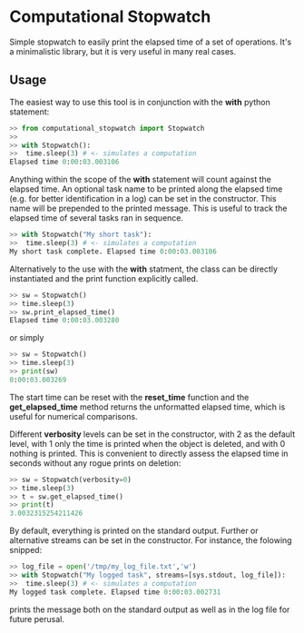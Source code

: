 # Computational Stopwatch

Simple stopwatch to easily print the elapsed time of a set of operations. It's a minimalistic library, but it is very useful in many real cases.

## Usage
The easiest way to use this tool is in conjunction with the **with** python statement:
```python
>> from computational_stopwatch import Stopwatch
>>
>> with Stopwatch():
>>  time.sleep(3) # <- simulates a computation 
Elapsed time 0:00:03.003106
```
Anything within the scope of the **with** statement will count against the elapsed time. An optional task name to be printed along the elapsed time (e.g. for better identification in a log) can be set in the constructor. This name will be prepended to the printed message. This is useful to track the elapsed time of several tasks ran in sequence.
```python
>> with Stopwatch("My short task"):
>>  time.sleep(3) # <- simulates a computation 
My short task complete. Elapsed time 0:00:03.003106
```
Alternatively to the use with the **with** statment, the class can be directly instantiated and the print function explicitly called.
```python
>> sw = Stopwatch()
>> time.sleep(3)
>> sw.print_elapsed_time()
Elapsed time 0:00:03.003280
```
or simply
```python
>> sw = Stopwatch()
>> time.sleep(3)
>> print(sw)
0:00:03.003269
```
The start time can be reset with the **reset_time** function and the **get_elapsed_time** method returns the unformatted elapsed time, which is useful for numerical comparisons.

Different **verbosity** levels can be set in the constructor, with 2 as the default level, with 1 only the time is printed when the object is deleted, and with 0 nothing is printed. This is convenient to directly assess the elapsed time in seconds without any rogue prints on deletion:
```python
>> sw = Stopwatch(verbosity=0)
>> time.sleep(3)
>> t = sw.get_elapsed_time()
>> print(t)
3.0032315254211426
```
By default, everything is printed on the standard output. Further or alternative streams can be set in the constructor. For instance, the folowing snipped: 
```python
>> log_file = open('/tmp/my_log_file.txt','w')
>> with Stopwatch("My logged task", streams=[sys.stdout, log_file]):
>>  time.sleep(3) # <- simulates a computation 
My logged task complete. Elapsed time 0:00:03.002731
```
prints the message both on the standard output as well as in the log file for future perusal.